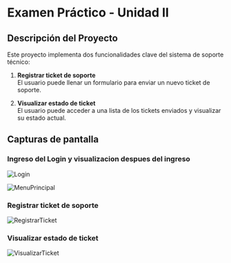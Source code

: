 # Examen Práctico - Unidad II

## Descripción del Proyecto

Este proyecto implementa dos funcionalidades clave del sistema de soporte técnico:

1. **Registrar ticket de soporte**  
   El usuario puede llenar un formulario para enviar un nuevo ticket de soporte.

2. **Visualizar estado de ticket**  
   El usuario puede acceder a una lista de los tickets enviados y visualizar su estado actual.

## Capturas de pantalla

### Ingreso del Login y visualizacion despues del ingreso
![Login](https://github.com/user-attachments/assets/d5c634fe-2fda-4e88-bf9f-78cf59599187)

![MenuPrincipal](https://github.com/user-attachments/assets/cbc819f8-beac-4dac-bd47-e4205fcbc497)

### Registrar ticket de soporte
![RegistrarTicket](https://github.com/user-attachments/assets/2766d346-4345-441c-ac38-a58d1d178147)

### Visualizar estado de ticket
![VisualizarTicket](https://github.com/user-attachments/assets/e6df12be-e784-4c52-ad25-cd4d9e9951c9)
